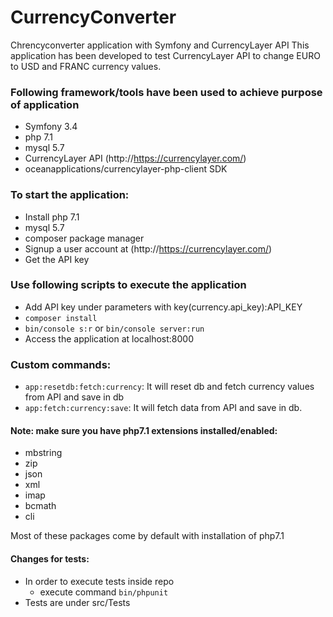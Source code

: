 # CurrencyConverter
Chrencyconverter application with Symfony and CurrencyLayer API
This application has been developed to test CurrencyLayer API
to change EURO to USD and FRANC currency values.

### Following framework/tools have been used to achieve purpose of application
- Symfony 3.4
- php 7.1
- mysql 5.7
- CurrencyLayer API (http://https://currencylayer.com/)
- oceanapplications/currencylayer-php-client SDK

### To start the application:
- Install php 7.1
- mysql 5.7
- composer package manager
- Signup a user account at (http://https://currencylayer.com/)
- Get the API key

### Use following scripts to execute the application
- Add API key under parameters with key(currency.api_key):API_KEY
- `composer install`
- `bin/console s:r` or `bin/console server:run`
- Access the application at localhost:8000

### Custom commands:
- `app:resetdb:fetch:currency`: It will reset db and fetch currency values from API and save in db
- `app:fetch:currency:save`: It will fetch data from API and save in db.

#### Note: make sure you have php7.1 extensions installed/enabled:
- mbstring
- zip
- json
- xml
- imap
- bcmath
- cli

Most of these packages come by default with installation of php7.1

#### Changes for tests:
- In order to execute tests inside repo
    - execute command `bin/phpunit`
- Tests are under src/Tests
